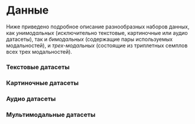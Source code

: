 # Данные
Ниже приведено подробное описание разнообразных наборов данных, 
как *унимодальных* (исключительно текстовые, картиночные или аудио датасеты), 
так и *бимодальных* (содержащие пары используемых модальностей), 
и *трех-модальных* (состоящие из триплетных семплов всех трех модальностей).

### Текстовые датасеты

### Картиночные датасеты

### Аудио датасеты

### Мультимодальные датасеты
